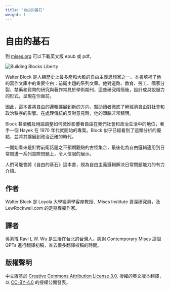 ```yaml
---
title: "自由的基石"
weight: 1
---
```


# 自由的基石

到 [mises.org](https://mises.org/library/building-blocks-liberty) 可以下載英文版 epub 或 pdf。

<style type="text/css">
.image-left {
    display: block;
    margin-left: auto;
    margin-right: auto;
    padding-right: 1em;
    float: left;
    width: 200px;
}
</style>

![Building Blocks Liberty](/books-building-blocks-liberty/images/cover-en.jpg)

Walter Block 是人類歷史上最多產和大膽的自由主義思想家之一。本書填補了他的寫作文庫中的重要空白：前衛主題的系列文章。他對道路、教育、勞工、國家分裂、禁藥和貨幣的研究與著作常見於學術期刊，這些研究精簡後，設計成具說服力的形式，呈現在你面前。

因此，這本書將自由的邏輯擴展到新的方向，幫助讀者徹底了解經濟自由對社會和政治秩序的影響。在處理傳統的反對意見時，他的頭腦非常精明。

Block 甚至觸及用語調整如何微妙影響著自由在我們社會和政治生活中的地位，著手一個 Hayek 在 1970 年代就開始的專案。Block 似乎已經看到了這類分析的優點，並將其擴展到政治正確的時代。

一開始看來是針對前衛話題之不預期觀點的古怪集合，最後化為自由邏輯適用到日常周遭一系列實際問題上，令人信服的展示。

人們可能會將《自由的基石》這本書，視為自由主義邏輯解決日常問題能力的有力介紹。

## 作者

Walter Block 是 Loyola 大學經濟學客座教授、Mises Institute 資深研究員，及 LewRockwell.com 的定期專欄作家。

## 譯者

吳莉瑋 Ravi L.W. Wu 是生活在台北的台灣人。感謝 Contemporary Mises 這個 GPTs 進行翻譯初稿，省去很多翻譯校稿的時間。

## 版權聲明

中文版基於 [Creative Commons Attribution License 3.0.](http://creativecommons.org/licenses/by/3.0/) 授權的英文版本翻譯，以 [CC-BY-4.0](https://creativecommons.org/licenses/by/4.0/) 的授權公開發表。

